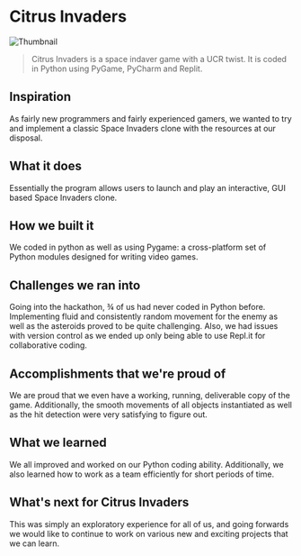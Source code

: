 # Citrus Invaders

![Thumbnail](https://user-images.githubusercontent.com/96053567/200150244-cfed2dbd-0c4a-44b1-8e2f-cc582fb5264b.png)

>Citrus Invaders is a space indaver game with a UCR twist. It is coded in Python using PyGame, PyCharm and Replit.

## Inspiration
As fairly new programmers and fairly experienced gamers, we wanted to try and implement a classic Space Invaders clone with the resources at our disposal.

## What it does
Essentially the program allows users to launch and play an interactive, GUI based Space Invaders clone.

## How we built it
We coded in python as well as using Pygame: a cross-platform set of Python modules designed for writing video games.

## Challenges we ran into
Going into the hackathon, ¾ of us had never coded in Python before. Implementing fluid and consistently random movement for the enemy as well as the asteroids proved to be quite challenging. Also, we had issues with version control as we ended up only being able to use Repl.it for collaborative coding.

## Accomplishments that we're proud of
We are proud that we even have a working, running, deliverable copy of the game. Additionally, the smooth movements of all objects instantiated as well as the hit detection were very satisfying to figure out.

## What we learned
We all improved and worked on our Python coding ability. Additionally, we also learned how to work as a team efficiently for short periods of time.

## What's next for Citrus Invaders
This was simply an exploratory experience for all of us, and going forwards we would like to continue to work on various new and exciting projects that we can learn.


